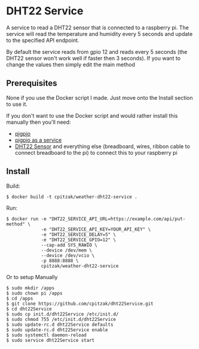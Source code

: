 # DHT22 Service

A service to read a DHT22 sensor that is connected to a raspberry pi. The service will read the temperature and humidity every 5 seconds and update to the specified API endpoint.

By default the service reads from gpio 12 and reads every 5 seconds (the DHT22 sensor won't work well if faster then 3 seconds). If you want to change the values then simply edit the main method


## Prerequisites
None if you use the Docker script I made. Just move onto the Install section to use it.

If you don't want to use the Docker script and would rather install this manually then you'll need:

- [pigpio](https://github.com/joan2937/pigpio)
- [pigpio as a service](https://www.raspberrypi.org/forums/viewtopic.php?f=32&t=103752)
- [DHT22 Sensor](https://www.adafruit.com/product/385) and everything else (breadboard, wires, ribbon cable to connect breadboard to the pi) to connect this to your raspberry pi

## Install

Build:
```
$ docker build -t cpitzak/weather-dht22-service .
```
Run:
```
$ docker run -e "DHT22_SERVICE_API_URL=https://example.com/api/put-method" \
             -e "DHT22_SERVICE_API_KEY=YOUR_API_KEY" \
             -e "DHT22_SERVICE_DELAY=5" \
             -e "DHT22_SERVICE_GPIO=12" \
             --cap-add SYS_RAWIO \
             --device /dev/mem \
             --device /dev/vcio \
             -p 8888:8888 \
             cpitzak/weather-dht22-service
```

Or to setup Manually
```
$ sudo mkdir /apps
$ sudo chown pi /apps
$ cd /apps
$ git clone https://github.com/cpitzak/dht22Service.git
$ cd dht22Service
$ sudo cp init.d/dht22Service /etc/init.d/
$ sudo chmod 755 /etc/init.d/dht22Service
$ sudo update-rc.d dht22Service defaults
$ sudo update-rc.d dht22Service enable
$ sudo systemctl daemon-reload
$ sudo service dht22Service start
```

